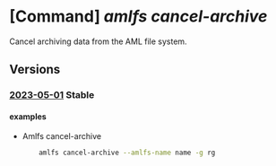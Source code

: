 # [Command] _amlfs cancel-archive_

Cancel archiving data from the AML file system.

## Versions

### [2023-05-01](/Resources/mgmt-plane/L3N1YnNjcmlwdGlvbnMve30vcmVzb3VyY2Vncm91cHMve30vcHJvdmlkZXJzL21pY3Jvc29mdC5zdG9yYWdlY2FjaGUvYW1sZmlsZXN5c3RlbXMve30vY2FuY2VsYXJjaGl2ZQ==/2023-05-01.xml) **Stable**

<!-- mgmt-plane /subscriptions/{}/resourcegroups/{}/providers/microsoft.storagecache/amlfilesystems/{}/cancelarchive 2023-05-01 -->

#### examples

- Amlfs cancel-archive
    ```bash
        amlfs cancel-archive --amlfs-name name -g rg
    ```
